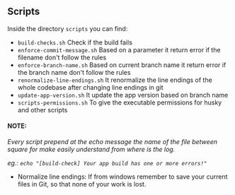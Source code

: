 ## Scripts


Inside the directory `scripts` you can find:

- `build-checks.sh` Check if the build fails
- `enforce-commit-message.sh` Based on a parameter it return error if the filename don't follow the rules
- `enforce-branch-name.sh` Based on current branch name it return error if the branch name don't follow the rules
- `renormalize-line-endings.sh` It renormalize the line endings of the whole codebase after changing line endings in git
- `update-app-version.sh` It update the app version based on branch name
- `scripts-permissions.sh` To give the executable permissions for husky and other scripts

#### NOTE:
_Every script prepend at the echo message the name of the file between square for make easily understand from where is the log._

_eg.: `echo "[build-check] Your app build has one or more errors!"`_


- Normalize line endings: If from windows remember to save your current files in Git, so that none of your work is lost.
